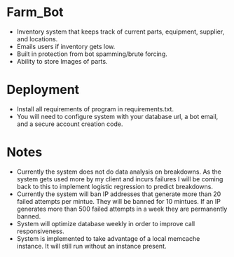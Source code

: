 # Farm_Bot

* Inventory system that keeps track of current parts, equipment, supplier, and locations.
* Emails users if inventory gets low.
* Built in protection from bot spamming/brute forcing.
* Ability to store Images of parts.


# Deployment

* Install all requirements of program in requirements.txt.
* You will need to configure system with your database url, a bot email, and a secure account creation code.


# Notes

* Currently the system does not do data analysis on breakdowns. As the system gets used more by my client and incurs failures I will be coming back to this to implement logistic regression to predict breakdowns.
* Currently the system will ban IP addresses that generate more than 20 failed attempts per mintue. They will be banned for 10 mintues. If an IP generates more than 500 failed attempts in a week they are permanently banned.
* System will optimize database weekly in order to improve call responsiveness.
* System is implemented to take advantage of a local memcache instance. It will still run without an instance present.
